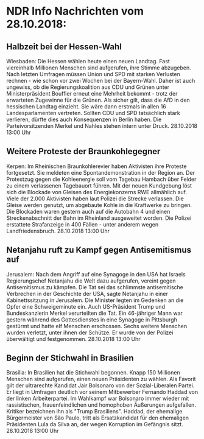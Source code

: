 # NDR Info Nachrichten vom 28.10.2018:


## Halbzeit bei der Hessen-Wahl
Wiesbaden: Die Hessen wählen heute einen neuen Landtag. Fast viereinhalb Millionen Menschen sind aufgerufen, ihre Stimme abzugeben. Nach letzten Umfragen müssen Union und SPD mit starken Verlusten rechnen - wie schon vor zwei Wochen bei der Bayern-Wahl. Daher ist auch ungewiss, ob die Regierungskoalition aus CDU und Grünen unter Ministerpräsident Bouffier erneut eine Mehrheit bekommt - trotz der erwarteten Zugewinne für die Grünen. Als sicher gilt, dass die AfD in den hessischen Landtag einzieht. Sie wäre dann erstmals in allen 16 Landesparlamenten vertreten. Sollten CDU und SPD tatsächlich stark verlieren, dürfte dies auch Konsequenzen in Berlin haben. Die Parteivorsitzenden Merkel und Nahles stehen intern unter Druck. 28.10.2018 13:00 Uhr 

## Weitere Proteste der Braunkohlegegner
Kerpen:	Im Rheinischen Braunkohlerevier haben Aktivisten ihre Proteste fortgesetzt. Sie meldeten eine Spontandemonstration in der Region an. Der Protestzug gegen die Kohleenergie soll vom Tagebau Hambach über Felder zu einem verlassenen Tagebauort führen. Mit der neuen Kundgebung löst sich die Blockade von Gleisen des Energiekonzerns RWE allmählich auf. Viele der 2.000 Aktivisten haben laut Polizei die Strecke verlassen. Die Gleise werden genutzt, um abgebaute Kohle in die Kraftwerke zu bringen. Die Blockaden waren gestern auch auf die Autobahn 4 und einen Streckenabschnitt der Bahn im Rheinland ausgeweitet worden. Die Polizei erstattete Strafanzeige in 400 Fällen - unter anderem wegen Landfriedensbruch. 28.10.2018 13:00 Uhr 

## Netanjahu ruft zu Kampf gegen Antisemitismus auf
Jerusalem: Nach dem Angriff auf eine Synagoge in den USA hat Israels Regierungschef Netanjahu die Welt dazu aufgerufen, vereint gegen Antisemitismus zu kämpfen. Die Tat sei das schlimmste antisemitische Verbrechen in der Geschichte der USA, sagte Netanjahu in einer Kabinettssitzung in Jerusalem. Die Minister legten im Gedenken an die Opfer eine Schweigeminute ein. Auch US-Präsident Trump und Bundeskanzlerin Merkel verurteilten die Tat. Ein 46-jähriger Mann war gestern während des Gottesdienstes in eine Synagoge in Pittsburgh gestürmt und hatte elf Menschen erschossen. Sechs weitere Menschen wurden verletzt, unter ihnen der Schütze. Er wurde von der Polizei überwältigt und festgenommen. 28.10.2018 13:00 Uhr 

## Beginn der Stichwahl in Brasilien
Brasília: In Brasilien hat die Stichwahl begonnen. Knapp 150 Millionen Menschen sind aufgerufen, einen neuen Präsidenten zu wählen. Als Favorit gilt der ultrarechte Kandidat Jair Bolsonaro von der Sozial-Liberalen Partei. Er liegt in Umfragen deutlich vor seinem Mitbewerber Fernando Haddad von der linken Arbeiterpartei. Im Wahlkampf war Bolsonaro immer wieder mit rassistischen, frauenfeindlichen und homophoben Äußerungen aufgefallen. Kritiker bezeichnen ihn als "Trump Brasiliens". Haddad, der ehemalige Bürgermeister von São Paulo, tritt als Ersatzkandidat für den ehemaligen Präsidenten Lula da Silva an, der wegen Korruption im Gefängnis sitzt. 28.10.2018 13:00 Uhr 
